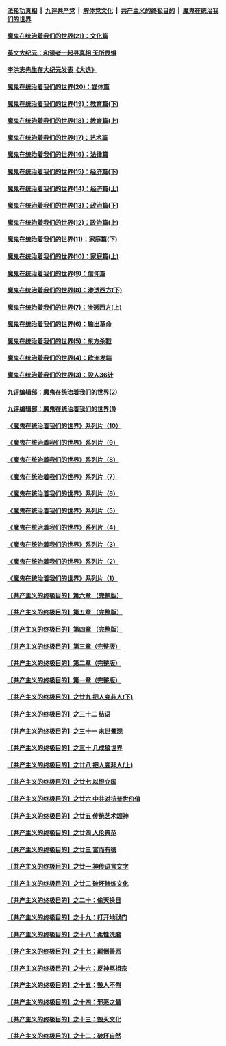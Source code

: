 

####  [法轮功真相](../../../../basic/blob/master/README.md?t=01181131) &nbsp;|&nbsp; [九评共产党](../../../../9ping.md/blob/master/README.md?t=01181131) &nbsp;|&nbsp; [解体党文化](../../../../jtdwh.md/blob/master/README.md?t=01181131)  &nbsp;|&nbsp; [共产主义的终极目的](../../../../gczydzjmd.md/blob/master/README.md?t=01181131) &nbsp;|&nbsp; [魔鬼在统治我们的世界](../../../../mgztzwmdsj.md/blob/master/README.md?t=01181131) 

#### [魔鬼在统治着我们的世界(21)：文化篇](../pages/nsc422/n10597706.md?t=01181131) 

#### [英文大纪元：和读者一起寻真相 无所畏惧](../pages/nsc422/n12542027.md?t=01181131) 

#### [李洪志先生在大纪元发表《大选》](../pages/nsc422/n12534746.md?t=01181131) 

#### [魔鬼在统治着我们的世界(20)：媒体篇](../pages/nsc422/n10586579.md?t=01181131) 

#### [魔鬼在统治着我们的世界(19)：教育篇(下)](../pages/nsc422/n10564808.md?t=01181131) 

#### [魔鬼在统治着我们的世界(18)：教育篇(上)](../pages/nsc422/n10526970.md?t=01181131) 

#### [魔鬼在统治着我们的世界(17)：艺术篇](../pages/nsc422/n10499093.md?t=01181131) 

#### [魔鬼在统治着我们的世界(16)：法律篇](../pages/nsc422/n10485969.md?t=01181131) 

#### [魔鬼在统治着我们的世界(15)：经济篇(下)](../pages/nsc422/n10469975.md?t=01181131) 

#### [魔鬼在统治着我们的世界(14)：经济篇(上)](../pages/nsc422/n10457370.md?t=01181131) 

#### [魔鬼在统治着我们的世界(13)：政治篇(下)](../pages/nsc422/n10448270.md?t=01181131) 

#### [魔鬼在统治着我们的世界(12)：政治篇(上)](../pages/nsc422/n10444576.md?t=01181131) 

#### [魔鬼在统治着我们的世界(11)：家庭篇(下)](../pages/nsc422/n10440961.md?t=01181131) 

#### [魔鬼在统治着我们的世界(10)：家庭篇(上)](../pages/nsc422/n10435448.md?t=01181131) 

#### [魔鬼在统治着我们的世界(9)：信仰篇](../pages/nsc422/n10432159.md?t=01181131) 

#### [魔鬼在统治着我们的世界(8)：渗透西方(下)](../pages/nsc422/n10429603.md?t=01181131) 

#### [魔鬼在统治着我们的世界(7)：渗透西方(上)](../pages/nsc422/n10426013.md?t=01181131) 

#### [魔鬼在统治着我们的世界(6)：输出革命](../pages/nsc422/n10421536.md?t=01181131) 

#### [魔鬼在统治着我们的世界(5)：东方杀戮](../pages/nsc422/n10417707.md?t=01181131) 

#### [魔鬼在统治着我们的世界(4)：欧洲发端](../pages/nsc422/n10414890.md?t=01181131) 

#### [魔鬼在统治着我们的世界(3)：毁人36计](../pages/nsc422/n10411583.md?t=01181131) 

#### [九评编辑部：魔鬼在统治着我们的世界(2)](../pages/nsc422/n10410036.md?t=01181131) 

#### [九评编辑部：魔鬼在统治着我们的世界(1)](../pages/nsc422/n10406825.md?t=01181131) 

#### [《魔鬼在统治着我们的世界》系列片（10）](../pages/nsc422/n12292670.md?t=01181131) 

#### [《魔鬼在统治着我们的世界》系列片（9）](../pages/nsc422/n12290859.md?t=01181131) 

#### [《魔鬼在统治着我们的世界》系列片（8）](../pages/nsc422/n12287445.md?t=01181131) 

#### [《魔鬼在统治着我们的世界》系列片（7）](../pages/nsc422/n12283425.md?t=01181131) 

#### [《魔鬼在统治着我们的世界》系列片（6）](../pages/nsc422/n12282314.md?t=01181131) 

#### [《魔鬼在统治着我们的世界》系列片（5）](../pages/nsc422/n12281419.md?t=01181131) 

#### [《魔鬼在统治着我们的世界》系列片（4）](../pages/nsc422/n12274024.md?t=01181131) 

#### [《魔鬼在统治着我们的世界》系列片（3）](../pages/nsc422/n12271322.md?t=01181131) 

#### [《魔鬼在统治着我们的世界》系列片（2）](../pages/nsc422/n12269049.md?t=01181131) 

#### [《魔鬼在统治着我们的世界》系列片（1）](../pages/nsc422/n12267575.md?t=01181131) 

#### [【共产主义的终极目的】第六章 （完整版）](../pages/nsc422/n11428913.md?t=01181131) 

#### [【共产主义的终极目的】第五章 （完整版）](../pages/nsc422/n11428912.md?t=01181131) 

#### [【共产主义的终极目的】第四章 （完整版）](../pages/nsc422/n11428907.md?t=01181131) 

#### [【共产主义的终极目的】第三章（完整版）](../pages/nsc422/n11428848.md?t=01181131) 

#### [【共产主义的终极目的】第二章（完整版）](../pages/nsc422/n11428831.md?t=01181131) 

#### [【共产主义的终极目的】第一章（完整版）](../pages/nsc422/n11417651.md?t=01181131) 

#### [【共产主义的终极目的】之廿九 把人变非人(下)](../pages/nsc422/n11344140.md?t=01181131) 

#### [【共产主义的终极目的】之三十二 结语](../pages/nsc422/n11360535.md?t=01181131) 

#### [【共产主义的终极目的】之三十一 末世景观](../pages/nsc422/n11351129.md?t=01181131) 

#### [【共产主义的终极目的】之三十 几成狼世界](../pages/nsc422/n11348280.md?t=01181131) 

#### [【共产主义的终极目的】之廿八 把人变非人(上)](../pages/nsc422/n11340492.md?t=01181131) 

#### [【共产主义的终极目的】之廿七 以恨立国](../pages/nsc422/n11336944.md?t=01181131) 

#### [【共产主义的终极目的】之廿六 中共对抗普世价值](../pages/nsc422/n11324785.md?t=01181131) 

#### [【共产主义的终极目的】之廿五 传统艺术颂神](../pages/nsc422/n11296396.md?t=01181131) 

#### [【共产主义的终极目的】之廿四 人伦典范](../pages/nsc422/n11296397.md?t=01181131) 

#### [【共产主义的终极目的】之廿三 富而有德](../pages/nsc422/n11283598.md?t=01181131) 

#### [【共产主义的终极目的】之廿一 神传语言文字](../pages/nsc422/n11263265.md?t=01181131) 

#### [【共产主义的终极目的】之廿二 破坏修炼文化](../pages/nsc422/n11245728.md?t=01181131) 

#### [【共产主义的终极目的】之二十：偷天换日](../pages/nsc422/n11238846.md?t=01181131) 

#### [【共产主义的终极目的】之十九：打开地狱门](../pages/nsc422/n11206376.md?t=01181131) 

#### [【共产主义的终极目的】之十八：柔性洗脑](../pages/nsc422/n11199994.md?t=01181131) 

#### [【共产主义的终极目的】之十七：颠倒善恶](../pages/nsc422/n11179782.md?t=01181131) 

#### [【共产主义的终极目的】之十六：反神骂祖宗](../pages/nsc422/n11166798.md?t=01181131) 

#### [【共产主义的终极目的】之十五：毁人不倦](../pages/nsc422/n11166792.md?t=01181131) 

#### [【共产主义的终极目的】之十四：邪恶之最](../pages/nsc422/n11150249.md?t=01181131) 

#### [【共产主义的终极目的】之十三：毁灭文化](../pages/nsc422/n11135227.md?t=01181131) 

#### [【共产主义的终极目的】之十二：破坏自然](../pages/nsc422/n11135214.md?t=01181131) 

